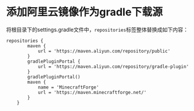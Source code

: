 添加阿里云镜像作为gradle下载源
================
将根目录下的settings.gradle文件中，`repositories`标签整体替换成如下内容：  
```
repositories {
        maven {
            url = 'https://maven.aliyun.com/repository/public'
        }
        gradlePluginPortal {
            url = 'https://maven.aliyun.com/repository/gradle-plugin'
        }
        gradlePluginPortal()
        maven {
            name = 'MinecraftForge'
            url = 'https://maven.minecraftforge.net/'
        }
    }
```
